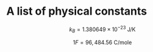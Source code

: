 # A list of physical constants

$$k_B=1.380649×10^{-23} \ \text{J/K}$$

$$1 F = 96,484.56 \ \text{C/mole}$$
